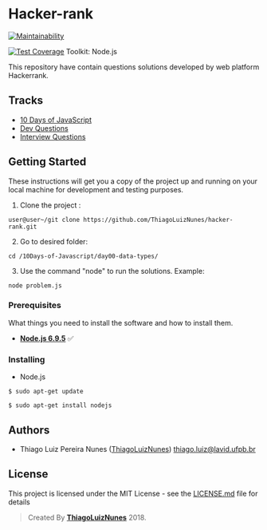 # Hacker-rank

[![Maintainability](https://api.codeclimate.com/v1/badges/1d1c5fa1fb4f108aa832/maintainability)](https://codeclimate.com/github/ThiagoLuizNunes/hacker-rank/maintainability)

[![Test Coverage](https://api.codeclimate.com/v1/badges/1d1c5fa1fb4f108aa832/test_coverage)](https://codeclimate.com/github/ThiagoLuizNunes/hacker-rank/test_coverage)
Toolkit: Node.js

This repository have contain questions solutions developed by web platform Hackerrank.

## Tracks

- [10 Days of JavaScript](https://github.com/ThiagoLuizNunes/hacker-rank/tree/master/10Days-of-Javascript)
- [Dev Questions](https://github.com/ThiagoLuizNunes/hacker-rank/tree/master/dev-questions)
- [Interview Questions](https://github.com/ThiagoLuizNunes/hacker-rank/tree/master/interview-questions)

## Getting Started

These instructions will get you a copy of the project up and running on your local machine for development and testing purposes. 

1. Clone the project : 
```
user@user~/git clone https://github.com/ThiagoLuizNunes/hacker-rank.git
```
2. Go to desired folder:
```
cd /10Days-of-Javascript/day00-data-types/
```
3. Use the command "node" to run the solutions. Example:
```
node problem.js
```

### Prerequisites

What things you need to install the software and how to install them. 

* **[Node.js 6.9.5](http://nodejs.org/en/)** :white_check_mark:

### Installing  

- Node.js 
```
$ sudo apt-get update
```
```
$ sudo apt-get install nodejs
```

## Authors

* Thiago Luiz Pereira Nunes ([ThiagoLuizNunes](https://github.com/ThiagoLuizNunes)) thiago.luiz@lavid.ufpb.br

## License

This project is licensed under the MIT License - see the [LICENSE.md](LICENSE.md) file for details

>Created By **[ThiagoLuizNunes](https://www.linkedin.com/in/thiago-luiz-507483112/)** 2018.
